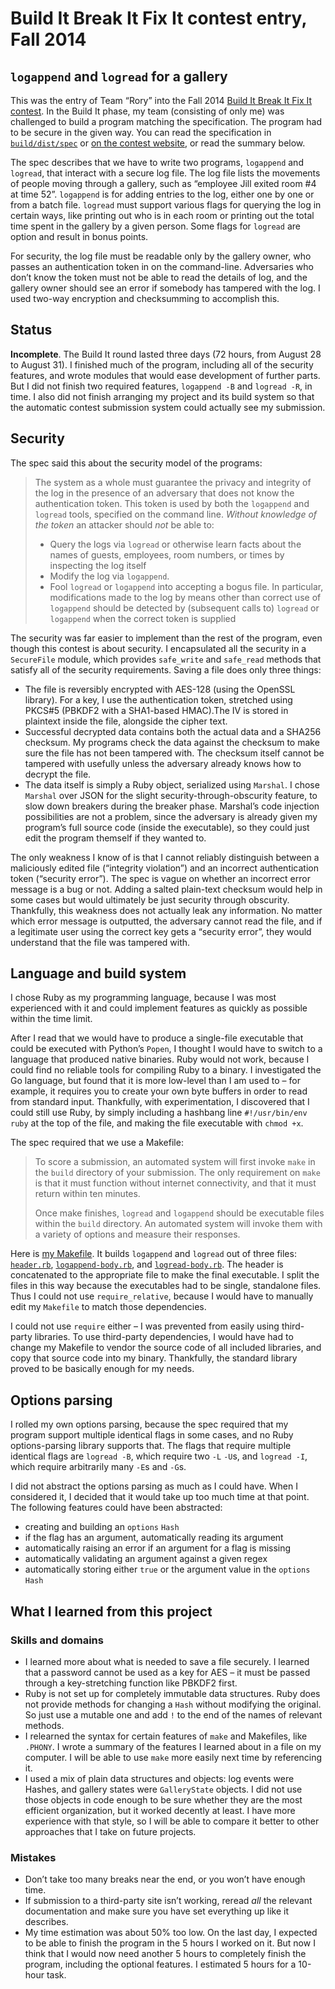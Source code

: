 # Build It Break It Fix It contest entry, Fall 2014
## `logappend` and `logread` for a gallery

This was the entry of Team “Rory” into the Fall 2014 [Build It Break It Fix It contest](https://www.builditbreakit.org/). In the Build It phase, my team (consisting of only me) was challenged to build a program matching the specification. The program had to be secure in the given way. You can read the specification in [`build/dist/spec`](https://github.com/roryokane/build-it-break-it-fix-it-contest-fall-2014/tree/master/build/dist/spec) or [on the contest website](https://www.builditbreakit.org/static/doc/f2014/spec/SPEC.html), or read the summary below.

The spec describes that we have to write two programs, `logappend` and `logread`, that interact with a secure log file. The log file lists the movements of people moving through a gallery, such as “employee Jill exited room #4 at time 52”. `logappend` is for adding entries to the log, either one by one or from a batch file. `logread` must support various flags for querying the log in certain ways, like printing out who is in each room or printing out the total time spent in the gallery by a given person. Some flags for `logread` are option and result in bonus points.

For security, the log file must be readable only by the gallery owner, who passes an authentication token in on the command-line. Adversaries who don’t know the token must not be able to read the details of log, and the gallery owner should see an error if somebody has tampered with the log. I used two-way encryption and checksumming to accomplish this.

## Status

**Incomplete**. The Build It round lasted three days (72 hours, from August 28 to August 31). I finished much of the program, including all of the security features, and wrote modules that would ease development of further parts. But I did not finish two required features, `logappend -B` and `logread -R`, in time. I also did not finish arranging my project and its build system so that the automatic contest submission system could actually see my submission.

## Security

The spec said this about the security model of the programs:

> The system as a whole must guarantee the privacy and integrity of the log in the presence of an adversary that does not know the authentication token. This token is used by both the `logappend` and `logread` tools, specified on the command line. *Without knowledge of the token* an attacker should *not* be able to:
> 
> * Query the logs via `logread` or otherwise learn facts about the names of guests, employees, room numbers, or times by inspecting the log itself
> * Modify the log via `logappend`.
> * Fool `logread` or `logappend` into accepting a bogus file. In particular, modifications made to the log by means other than correct use of `logappend` should be detected by (subsequent calls to) `logread` or `logappend` when the correct token is supplied

The security was far easier to implement than the rest of the program, even though this contest is about security. I encapsulated all the security in a `SecureFile` module, which provides `safe_write` and `safe_read` methods that satisfy all of the security requirements. Saving a file does only three things:

* The file is reversibly encrypted with AES-128 (using the OpenSSL library). For a key, I use the authentication token, stretched using PKCS#5 (PBKDF2 with a SHA1-based HMAC).The IV is stored in plaintext inside the file, alongside the cipher text.
* Successful decrypted data contains both the actual data and a SHA256 checksum. My programs check the data against the checksum to make sure the file has not been tampered with. The checksum itself cannot be tampered with usefully unless the adversary already knows how to decrypt the file.
* The data itself is simply a Ruby object, serialized using `Marshal`. I chose `Marshal` over JSON for the slight security-through-obscurity feature, to slow down breakers during the breaker phase. Marshal’s code injection possibilities are not a problem, since the adversary is already given my program’s full source code (inside the executable), so they could just edit the program themself if they wanted to.

The only weakness I know of is that I cannot reliably distinguish between a maliciously edited file (“integrity violation”) and an incorrect authentication token (“security error”). The spec is vague on whether an incorrect error message is a bug or not. Adding a salted plain-text checksum would help in some cases but would ultimately be just security through obscurity. Thankfully, this weakness does not actually leak any information. No matter which error message is outputted, the adversary cannot read the file, and if a legitimate user using the correct key gets a “security error”, they would understand that the file was tampered with.

## Language and build system

I chose Ruby as my programming language, because I was most experienced with it and could implement features as quickly as possible within the time limit.

After I read that we would have to produce a single-file executable that could be executed with Python’s `Popen`, I thought I would have to switch to a language that produced native binaries. Ruby would not work, because I could find no reliable tools for compiling Ruby to a binary. I investigated the Go language, but found that it is more low-level than I am used to – for example, it requires you to create your own byte buffers in order to read from standard input. Thankfully, with experimentation, I discovered that I could still use Ruby, by simply including a hashbang line `#!/usr/bin/env ruby` at the top of the file, and making the file executable with `chmod +x`.

The spec required that we use a Makefile:

> To score a submission, an automated system will first invoke `make` in the `build` directory of your submission. The only requirement on `make` is that it must function without internet connectivity, and that it must return within ten minutes.
> 
> Once make finishes, `logread` and `logappend` should be executable files within the `build` directory. An automated system will invoke them with a variety of options and measure their responses. 

Here is [my Makefile]. It builds `logappend` and `logread` out of three files: [`header.rb`], [`logappend-body.rb`], and [`logread-body.rb`]. The header is concatenated to the appropriate file to make the final executable. I split the files in this way because the executables had to be single, standalone files. Thus I could not use `require_relative`, because I would have to manually edit my `Makefile` to match those dependencies.

I could not use `require` either – I was prevented from easily using third-party libraries. To use third-party dependencies, I would have had to change my Makefile to vendor the source code of all included libraries, and copy that source code into my binary. Thankfully, the standard library proved to be basically enough for my needs.

[my Makefile]: https://github.com/roryokane/build-it-break-it-fix-it-contest-fall-2014/blob/master/build/Makefile
[`header.rb`]: https://github.com/roryokane/build-it-break-it-fix-it-contest-fall-2014/blob/master/build/src/header.rb
[`logappend-body.rb`]: https://github.com/roryokane/build-it-break-it-fix-it-contest-fall-2014/blob/master/build/src/logappend-body.rb
[`logread-body.rb`]: https://github.com/roryokane/build-it-break-it-fix-it-contest-fall-2014/blob/master/build/src/logread-body.rb

## Options parsing

I rolled my own options parsing, because the spec required that my program support multiple identical flags in some cases, and no Ruby options-parsing library supports that. The flags that require multiple identical flags are `logread -B`, which require two `-L` `-U`s, and `logread -I`, which require arbitrarily many `-E`s and `-G`s.

I did not abstract the options parsing as much as I could have. When I considered it, I decided that it would take up too much time at that point. The following features could have been abstracted:

* creating and building an `options` `Hash`
* if the flag has an argument, automatically reading its argument
* automatically raising an error if an argument for a flag is missing
* automatically validating an argument against a given regex
* automatically storing either `true` or the argument value in the `options` `Hash`

## What I learned from this project

### Skills and domains

* I learned more about what is needed to save a file securely. I learned that a password cannot be used as a key for AES – it must be passed through a key-stretching function like PBKDF2 first.
* Ruby is not set up for completely immutable data structures. Ruby does not provide methods for changing a `Hash` without modifying the original. So just use a mutable one and add `!` to the end of the names of relevant methods.
* I relearned the syntax for certain features of `make` and Makefiles, like `.PHONY`. I wrote a summary of the features I learned about in a file on my computer. I will be able to use `make` more easily next time by referencing it.
* I used a mix of plain data structures and objects: log events were Hashes, and gallery states were `GalleryState` objects. I did not use those objects in code enough to be sure whether they are the most efficient organization, but it worked decently at least. I have more experience with that style, so I will be able to compare it better to other approaches that I take on future projects.

### Mistakes

* Don’t take too many breaks near the end, or you won’t have enough time.
* If submission to a third-party site isn’t working, reread *all* the relevant documentation and make sure you have set everything up like it describes.
* My time estimation was about 50% too low. On the last day, I expected to be able to finish the program in the 5 hours I worked on it. But now I think that I would now need another 5 hours to completely finish the program, including the optional features. I estimated 5 hours for a 10-hour task.
